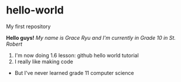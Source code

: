 # hello-world
My first repository

**Hello guys!**
*My name is Grace Ryu and I'm currently in Grade 10 in St. Robert*
1. I'm now doing 1.6 lesson: github hello world tutorial
2. I really like making code
- But I've never learned grade 11 computer science
